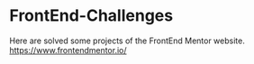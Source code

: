 # FrontEnd-Challenges
Here are solved some projects of the FrontEnd Mentor website. https://www.frontendmentor.io/
